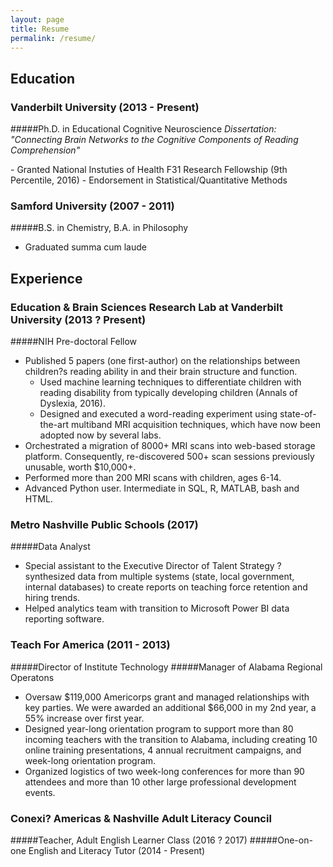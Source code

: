 ```yaml
---
layout: page
title: Resume
permalink: /resume/
---
```


## Education
### Vanderbilt University (2013 - Present)
#####Ph.D. in Educational Cognitive Neuroscience
*Dissertation: "Connecting Brain Networks to the Cognitive Components of Reading Comprehension"* 
<Link to NIH REPORTER Abstract>
- Granted National Instuties of Health F31 Research Fellowship (9th Percentile, 2016)
- Endorsement in Statistical/Quantitative Methods

### Samford University (2007 - 2011) 
#####B.S. in Chemistry, B.A. in Philosophy
- Graduated summa cum laude



## Experience
### Education & Brain Sciences Research Lab at Vanderbilt University (2013 ? Present)
#####NIH Pre-doctoral Fellow
- Published 5 papers (one first-author) on the relationships between children?s reading ability in and their brain structure and function. 
	- Used machine learning techniques to differentiate children with reading disability from typically developing children (Annals of Dyslexia, 2016).
	- Designed and executed a word-reading experiment using state-of-the-art multiband MRI acquisition techniques, which have now been adopted now by several labs.
- Orchestrated a migration of 8000+ MRI scans into web-based storage platform. Consequently, re-discovered 500+ scan sessions previously unusable, worth $10,000+.
- Performed more than 200 MRI scans with children, ages 6-14.
- Advanced Python user. Intermediate in SQL, R, MATLAB, bash and HTML.

### Metro Nashville Public Schools (2017)
#####Data Analyst
- Special assistant to the Executive Director of Talent Strategy ? synthesized data from multiple systems (state, local government, internal databases) to create reports on teaching force retention and hiring trends. 
- Helped analytics team with transition to Microsoft Power BI data reporting software.

### Teach For America (2011 - 2013)
#####Director of Institute Technology
#####Manager of Alabama Regional Operatons
- Oversaw $119,000 Americorps grant and managed relationships with key parties. We were awarded an additional $66,000 in my 2nd year, a 55% increase over first year.
- Designed year-long orientation program to support more than 80 incoming teachers with the transition to Alabama, including creating 10 online training presentations, 4 annual recruitment campaigns, and week-long orientation program.
- Organized logistics of two week-long conferences for more than 90 attendees and more than 10 other large professional development events.

### Conexi? Americas & Nashville Adult Literacy Council		
#####Teacher, Adult English Learner Class (2016 ? 2017)
#####One-on-one English and Literacy Tutor (2014 - Present)